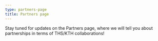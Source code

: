 ```yaml
---
type: partners-page
title: Partners page
---
```

Stay tuned for updates on the Partners page, where we will tell you about partnerships in terms of THS/KTH collaborations!
